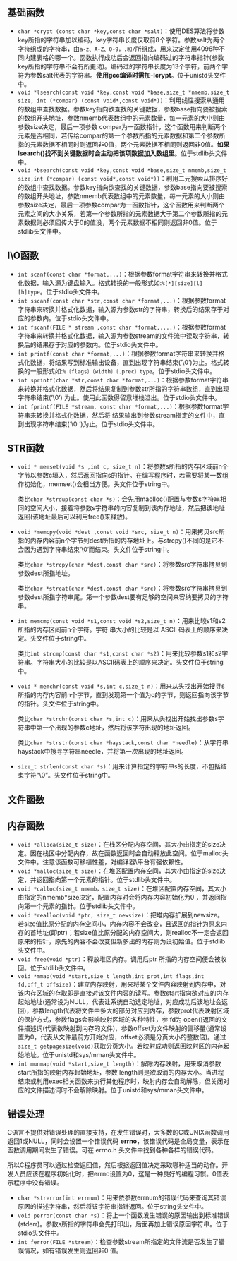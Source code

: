 ## 基础函数

+ `char *crypt (const char *key,const char *salt)`：使用DES算法将参数key所指的字符串加以编码，key字符串长度仅取前8个字符。参数salt为两个字符组成的字符串，由`a-z、A-Z、0-9，.和/`所组成，用来决定使用4096种不同内建表格的哪一个。函数执行成功后会返回指向编码过的字符串指针(参数key所指的字符串不会有所更动)。编码过的字符串长度为13个字符，前两个字符为参数salt代表的字符串。**使用gcc编译时需加-lcrypt**。位于unistd头文件中。
+ `void *lsearch(const void *key,const void *base,size_t *nmemb,size_t size, int (*compar) (const void*,const void*))`：利用线性搜索从通用的数组中查找数据。参数key指向欲查找的关键数据，参数base指向要被搜索的数组开头地址，参数nmemb代表数组中的元素数量，每一元素的大小则由参数size决定，最后一项参数 compar为一函数指针，这个函数用来判断两个元素是否相同，若传给compar的第一个参数所指的元素数据和第二个参数所指的元素数据不相同时则返回非0值，两个元素数据不相同则返回非0值。**如果lsearch()找不到关键数据时会主动把该项数据加入数组里**。位于stdlib头文件中。
+ `void *bsearch(const void *key,const void *base,size_t nmemb,size_t size,int (*compar) (const void*,const void*))`：利用二元搜索从排序好的数组中查找数据。参数key指向欲查找的关键数据，参数base指向要被搜索的数组开头地址，参数nmemb代表数组中的元素数量，每一元素的大小则由参数size决定，最后一项参数compar为一函数指针，这个函数用来判断两个元素之间的大小关系，若第一个参数所指的元素数据大于第二个参数所指的元素数据则必须回传大于0的值没，两个元素数据不相同则返回非0值。位于stdlib头文件中。



## I\\O函数

+ `int scanf(const char *format,...)`：根据参数format字符串来转换并格式化数据，输入源为键盘输入。格式转换的一般形式如:`%[*][size][l][h]type`。位于stdio头文件中。
+ `int sscanf(const char *str,const char *format,...)`：根据参数format字符串来转换并格式化数据，输入源为参数str的字符串，转换后的结果存于对应的参数内。位于stdio头文件中。
+ `int fscanf(FILE * stream ,const char *format,....)`：根据参数format字符串来转换并格式化数据，输入源为参数stream的文件流中读取字符串，转换后的结果存于对应的参数内。位于stdio头文件中。
+ `int printf(const char *format,...)`：根据参数format字符串来转换并格式化数据，将结果写到标准输出设备，直到出现字符串结束(’\0’)为止。格式转换的一般形式如:`%〔flags〕〔width〕〔.prec〕type`。位于stdio头文件中。
+ `int sprintf(char *str,const char *format,...)`：根据参数format字符串来转换并格式化数据，然后将结果复制到参数str所指的字符串数组，直到出现字符串结束(’\0’) 为止。使用此函数得留意堆栈溢出。位于stdio头文件中。
+ `int fprintf(FILE *stream, const char *format,...)`：根据参数format字符串来转换并格式化数据，然后将 结果输出到参数stream指定的文件中，直到出现字符串结束(‘\0 ‘)为止。位于stdio头文件中。



## STR函数

+ `void * memset(void *s ,int c, size_t n)`：将参数s所指的内存区域前n个字节以参数c填入，然后返回指向s的指针。在编写程序时，若需要将某一数组作初始化，memset()会相当方便。头文件位于string中。

  类比`char *strdup(const char *s)`：会先用maolloc()配置与参数s字符串相同的空间大小，接着将参数s字符串的内容复制到该内存地址，然后把该地址返回(该地址最后可以利用free()来释放)。

+ `void *memcpy(void *dest ,const void *src, size_t n)`：用来拷贝src所指的内存内容前n个字节到dest所指的内存地址上。与strcpy()不同的是它不会因为遇到字符串结束‘\0‘而结束。头文件位于string中。

  类比`char *strcpy(char *dest,const char *src)`：将参数src字符串拷贝到参数dest所指地址。

  类比`char *strcat(char *dest,const char *src)`：将参数src字符串拷贝到参数dest所指字符串尾。第一个参数dest要有足够的空间来容纳要拷贝的字符串。

+ `int memcmp(const void *s1,const void *s2,size_t n)`：用来比较s1和s2所指的内存区间前n个字符。字符 串大小的比较是以 ASCII 码表上的顺序来决定。头文件位于string中。

  类比`int strcmp(const char *s1,const char *s2)`：用来比较参数s1和s2字符串。字符串大小的比较是以ASCII码表上的顺序来决定。头文件位于string中。

+ `void * memchr(const void *s,int c,size_t n)`：用来从头找出开始搜寻s所指的内存内容前n个字节，直到发现第一个值为c的字节，则返回指向该字节的指针。头文件位于string中。

  类比`char *strchr(const char *s,int c)`：用来从头找出开始找出参数s字符串中第一个出现的参数c地址，然后将该字符出现的地址返回。

  类比`char *strstr(const char *haystack,const char *needle)`：从字符串haystack中搜寻字符串needle，并将第一次出现的地址返回。

+ `size_t strlen(const char *s)`：用来计算指定的字符串s的长度，不包括结束字符“\0”。头文件位于string中。



## 文件函数



## 内存函数

+ `void *alloca(size_t size)`：在栈区分配内存空间，其大小由指定的size决定。因在栈区中分配内存，故在函数返回时会自动释放此空间。位于malloc头文件中。注意该函数可移植性差，对编译器\平台有强依赖性。
+ `void *malloc(size_t size)`：在堆区配置内存空间，其大小由指定的size决定，并返回指向第一个元素的指针。位于stdlib头文件中。
+ `void *calloc(size_t nmemb，size_t size)`：在堆区配置内存空间，其大小由指定的nmemb*size决定，配置内存时会将内存内容初始化为0 ，并返回指向第一个元素的指针。位于stdlib头文件中。
+ `void *realloc(void *ptr, size_t newsize)`：把堆内存扩展到newsize。若size值比原分配的内存空间小，内存内容不会改变，且返回的指针为原来内存的首地址(即ptr)；若size值比原分配的内存空间大，则realloc不一定会返回原来的指针，原先的内容不会改变但新多出的内存则为设初始值。位于stdlib头文件中。
+ `void free(void *ptr)`：释放堆区内存。调用后ptr 所指的内存空间便会被收回。位于stdlib头文件中。
+ `void *mmap(void *start,size_t length,int prot,int flags,int fd,off_t offsize)`：建立内存映射，用来将某个文件内容映射到内存中，对该内存区域的存取即是直接对该文件内容的读写。参数start指向欲对应的内存起始地址(通常设为NULL，代表让系统自动选定地址，对应成功后该地址会返回)，参数length代表将文件中多大的部分对应到内存，参数prot代表映射区域的保护方式，参数flags会影响映射区域的各种特性，参 fd为 open()返回的文件描述词(代表欲映射到内存的文件)，参数offset为文件映射的偏移量(通常设置为0，代表从文件最前方开始对应，offset必须是分页大小的整数倍)。通过`size_t getpagesize(void)`获取分页大小。若映射成功则返回映射区的内存起始地址。位于unistd和sys/mman头文件中。
+ `int munmap(void *start,size_t length)`：解除内存映射，用来取消参数start所指的映射内存起始地址，参数 length则是欲取消的内存大小。当进程结束或利用exec相关函数来执行其他程序时，映射内存会自动解除，但关闭对应的文件描述词时不会解除映射。位于unistd和sys/mman头文件中。



## 错误处理

C语言不提供对错误处理的直接支持，在发生错误时，大多数的C或UNIX函数调用返回1或NULL，同时会设置一个错误代码 **errno**，该错误代码是全局变量，表示在函数调用期间发生了错误。可在 errno.h 头文件中找到各种各样的错误代码。

所以C程序员可以通过检查返回值，然后根据返回值决定采取哪种适当的动作。开发人员应该在程序初始化时，把errno设置为0，这是一种良好的编程习惯。0值表示程序中没有错误。

+ `char *strerror(int errnum)`：用来依参数errnum的错误代码来查询其错误原因的描述字符串，然后将该字符串指针返回。位于string头文件中。
+ `void perror(const char *s)`：将上一个函数发生错误的原因输出到标准错误 (stderr)。参数s所指的字符串会先打印出，后面再加上错误原因字符串。位于stdio头文件中。
+ `int ferror(FILE *stream)`：检查参数stream所指定的文件流是否发生了错误情况，如有错误发生则返回非0 值。





